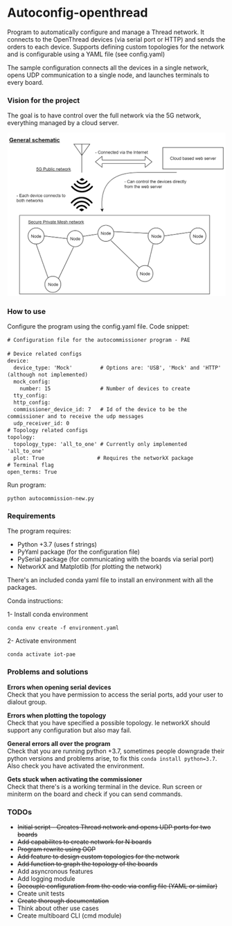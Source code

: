 # Autoconfig-openthread
Program to automatically configure and manage a Thread network. It connects to the OpenThread devices (via serial port or HTTP)
and sends the orders to each device. Supports defining custom topologies for the network and is configurable using a YAML file (see config.yaml)

The sample configuration connects all the devices in a single network, opens UDP communication to a single node, and 
launches terminals to every board.

### Vision for the project
The goal is to have control over the full network via the 5G network, everything managed by a cloud server.

<p align="center">
<img src="./docs/schematic.png" width="600">
</p>

### How to use
Configure the program using the config.yaml file. Code snippet:
```
# Configuration file for the autocommissioner program - PAE

# Device related configs
device: 
  device_type: 'Mock'         # Options are: 'USB', 'Mock' and 'HTTP' (although not implemented)
  mock_config:  
    number: 15                # Number of devices to create
  tty_config:
  http_config:
  commissioner_device_id: 7   # Id of the device to be the commissioner and to receive the udp messages
  udp_receiver_id: 0
# Topology related configs
topology:
  topology_type: 'all_to_one' # Currently only implemented 'all_to_one'
  plot: True                 # Requires the networkX package
# Terminal flag
open_terms: True
```

Run program:
```
python autocommission-new.py
```

### Requirements
The program requires:
-   Python +3.7 (uses f strings)
-   PyYaml package (for the configuration file)
-   PySerial package (for communicating with the boards via serial port)
-   NetworkX and Matplotlib (for plotting the network)

There's an included conda yaml file to install an environment with all the packages.

Conda instructions:

1- Install conda environment
```
conda env create -f environment.yaml
```
2- Activate environment
```
conda activate iot-pae
```

### Problems and solutions 
**Errors when opening serial devices**\
Check that you have permission to access the serial ports, add your user to dialout group.

**Errors when plotting the topology**\
Check that you have specified a possible topology. Ie networkX should support any configuration but also may fail.

**General errors all over the program**\
Check that you are running python +3.7, sometimes people downgrade their python versions and problems arise, to fix this `conda install python=3.7`. Also check you have activated the environment.

**Gets stuck when activating the commissioner**\
Check that there's is a working terminal in the device. Run screen or miniterm on the board and check if you can send commands.


### TODOs
- ~~Initial script - Creates Thread network and opens UDP ports for two boards~~
- ~~Add capabilites to create network for N boards~~
- ~~Program rewrite using OOP~~
- ~~Add feature to design custom topologies for the network~~
- ~~Add function to graph the topology of the boards~~
- Add asyncronous features 
- Add logging module
- ~~Decouple configuration from the code via config file (YAML or similar)~~
- Create unit tests
- ~~Create thorough documentation~~
- Think about other use cases
- Create multiboard CLI (cmd module) 




